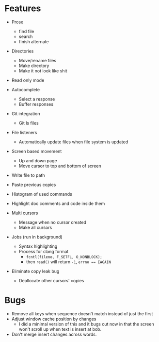 # Features
* Prose
  - find file
  - search
  - finish alternate

* Directories
  - Move/rename files
  - Make directory
  - Make it not look like shit

* Read only mode

* Autocomplete
  - Select a response
  - Buffer responses

* Git integration
  - Git ls files

* File listeners
  - Automatically update files when file system is updated

* Screen based movement
  - Up and down page
  - Move cursor to top and bottom of screen

* Write file to path
* Paste previous copies
* Histogram of used commands
* Highlight doc comments and code inside them

* Multi cursors
  - Message when no cursor created
  - Make all cursors

* Jobs (run in background)
  - Syntax highlighting
  - Process for clang format
    + `fcntl(fileno, F_SETFL, O_NONBLOCK);`
    + then `read()` will return `-1`, `errno == EAGAIN`

* Eliminate copy leak bug
  - Deallocate other cursors' copies

# Bugs
* Remove all keys when sequence doesn't match instead of just the first
* Adjust window cache position by changes
  - I did a minimal version of this and it bugs out now in that the screen won't scroll up when text is insert at bob.
* Don't merge insert changes across words.
